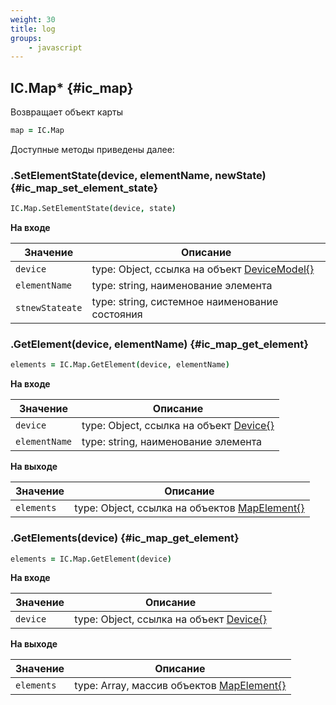 ```yaml
---
weight: 30
title: log
groups:
    - javascript
---
```


## IC.Map* {#ic_map}

Возвращает объект карты

```coffeescript
map = IC.Map
```
  
Доступные методы приведены далее:

### .SetElementState(device, elementName, newState) {#ic_map_set_element_state}

```coffeescript
IC.Map.SetElementState(device, state)
```

**На входе**

**Значение**            | **Описание**
------------------------|--------------
  `device`              | type: Object, ссылка на объект [DeviceModel{}](#device)
  `elementName`         | type: string, наименование элемента
  `stnewStateate`       | type: string, системное наименование состояния

### .GetElement(device, elementName) {#ic_map_get_element}

```coffeescript
elements = IC.Map.GetElement(device, elementName)
```

**На входе**

**Значение**    | **Описание**
----------------|--------------
  `device`      | type: Object, ссылка на объект [Device{}](#device)
  `elementName` | type: string, наименование элемента


**На выходе**

**Значение**    | **Описание**
----------------|--------------
 `elements`     | type: Object, ссылка на объектов [MapElement{}](#map_element)

### .GetElements(device) {#ic_map_get_element}

```coffeescript
elements = IC.Map.GetElement(device)
```

**На входе**

**Значение**    | **Описание**
----------------|--------------
  `device`      | type: Object, ссылка на объект [Device{}](#device)

**На выходе**

**Значение**    | **Описание**
----------------|--------------
 `elements`     | type: Array, массив объектов [MapElement{}](#map_element)

